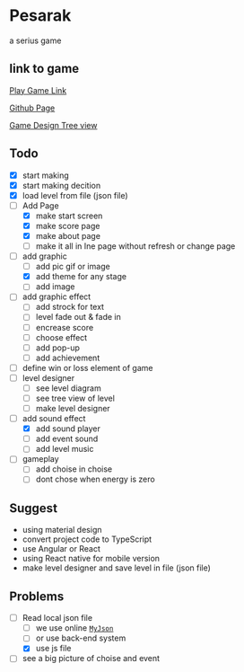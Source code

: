 # Pesarak

a serius game

## link to game

[Play Game Link](https://magic-light-team.github.io/Pesarak/)

[Github Page](https://github.com/magic-light-team/Pesarak)

[Game Design Tree view](https://magic-light-team.github.io/Pesarak/assets/src/mxgraph/see-level.html)

## Todo

- [x] start making
- [x] start making decition
- [x] load level from file (json file)
- [ ] Add Page
  - [x] make start screen
  - [x] make score page
  - [x] make about page
  - [ ] make it all in Ine page without refresh or change page
- [ ] add graphic
  - [ ] add pic gif or image
  - [x] add theme for any stage
  - [ ] add image
- [ ] add graphic effect
  - [ ] add strock for text
  - [ ] level fade out & fade in
  - [ ] encrease score
  - [ ] choose effect
  - [ ] add pop-up
  - [ ] add achievement
- [ ] define win or loss element of game
- [ ] level designer
  - [ ] see level diagram
  - [ ] see tree view of level
  - [ ] make level designer
- [ ] add sound effect
  - [x] add sound player
  - [ ] add event sound
  - [ ] add level music
- [ ] gameplay
  - [ ] add choise in choise
  - [ ] dont chose when energy is zero

## Suggest

* using material design
* convert project code to TypeScript
* use Angular or React
* using React native for mobile version
* make level designer and save level in file (json file)

## Problems

- [ ] Read local json file
  - [ ] we use online [`MyJson`](http://myjson.com/)
  - [ ] or use back-end system
  - [x] use js file

- [ ] see a big picture of choise and event